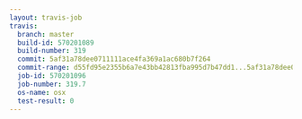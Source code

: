 ```yaml
---
layout: travis-job
travis:
  branch: master
  build-id: 570201089
  build-number: 319
  commit: 5af31a78dee0711111ace4fa369a1ac680b7f264
  commit-range: d55fd95e2355b6a7e43bb42813fba995d7b47dd1...5af31a78dee0711111ace4fa369a1ac680b7f264
  job-id: 570201096
  job-number: 319.7
  os-name: osx
  test-result: 0
---
```


